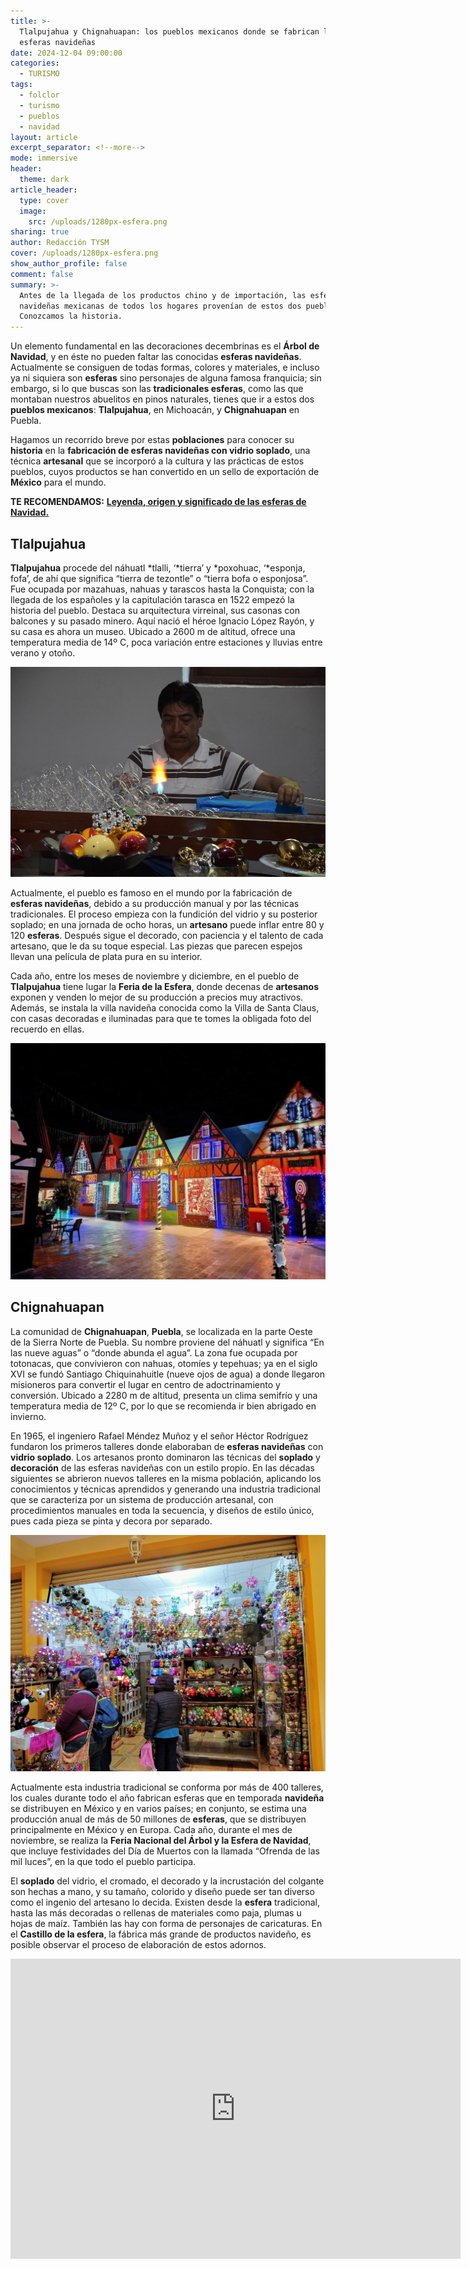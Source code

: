```yaml
---
title: >-
  Tlalpujahua y Chignahuapan: los pueblos mexicanos donde se fabrican las
  esferas navideñas
date: 2024-12-04 09:00:00
categories:
  - TURISMO
tags:
  - folclor
  - turismo
  - pueblos
  - navidad
layout: article
excerpt_separator: <!--more-->
mode: immersive
header:
  theme: dark
article_header:
  type: cover
  image:
    src: /uploads/1280px-esfera.png
sharing: true
author: Redacción TYSM
cover: /uploads/1280px-esfera.png
show_author_profile: false
comment: false
summary: >-
  Antes de la llegada de los productos chino y de importación, las esferas
  navideñas mexicanas de todos los hogares provenían de estos dos pueblos.
  Conozcamos la historia.
---
```

Un elemento fundamental en las decoraciones decembrinas es el **Árbol de Navidad**, y en éste no pueden faltar las conocidas **esferas navideñas**. Actualmente se consiguen de todas formas, colores y materiales, e incluso ya ni siquiera son **esferas** sino personajes de alguna famosa franquicia; sin embargo, si lo que buscas son las **tradicionales esferas**, como las que montaban nuestros abuelitos en pinos naturales, tienes que ir a estos dos **pueblos mexicanos**: **Tlalpujahua**, en Michoacán, y **Chignahuapan** en Puebla.

Hagamos un recorrido breve por estas **poblaciones** para conocer su **historia** en la **fabricación de esferas navideñas con vidrio soplado**, una técnica **artesanal** que se incorporó a la cultura y las prácticas de estos pueblos, cuyos productos se han convertido en un sello de exportación de **México** para el mundo.

**TE RECOMENDAMOS:** [**Leyenda, origen y significado de las esferas de Navidad.**](https://blog.tonoysumariachi.com/mundo/2023/11/29/leyenda-origen-y-significado-de-las-esferas-de-navidad.html)

## Tlalpujahua

**Tlalpujahua** procede del náhuatl *tlalli, ‘*tierra’ y *poxohuac, ‘*esponja, fofa’, de ahí que significa “tierra de tezontle” o “tierra bofa o esponjosa”. Fue ocupada por mazahuas, nahuas y tarascos hasta la Conquista; con la llegada de los españoles y la capitulación tarasca en 1522 empezó la historia del pueblo. Destaca su arquitectura virreinal, sus casonas con balcones y su pasado minero. Aquí nació el héroe Ignacio López Rayón, y su casa es ahora un museo. Ubicado a 2600 m de altitud, ofrece una temperatura media de 14º C, poca variación entre estaciones y lluvias entre verano y otoño.

![](/uploads/1024px-tlalpujahua-de-rayon-0415.jpeg)

Actualmente, el pueblo es famoso en el mundo por la fabricación de **esferas navideñas**, debido a su producción manual y por las técnicas tradicionales. El proceso empieza con la fundición del vidrio y su posterior soplado; en una jornada de ocho horas, un **artesano** puede inflar entre 80 y 120 **esferas**. Después sigue el decorado, con paciencia y el talento de cada artesano, que le da su toque especial. Las piezas que parecen espejos llevan una película de plata pura en su interior.

Cada año, entre los meses de noviembre y diciembre, en el pueblo de **Tlalpujahua** tiene lugar la **Feria de la Esfera**, donde decenas de **artesanos** exponen y venden lo mejor de su producción a precios muy atractivos. Además, se instala la villa navideña conocida como la Villa de Santa Claus, con casas decoradas e iluminadas para que te tomes la obligada foto del recuerdo en ellas.

![](/uploads/tlalpujahua2.jpg)

## Chignahuapan

La comunidad de **Chignahuapan**, **Puebla**, se localizada en la parte Oeste de la Sierra Norte de Puebla. Su nombre proviene del náhuatl y significa “En las nueve aguas” o “donde abunda el agua”. La zona fue ocupada por totonacas, que convivieron con nahuas, otomíes y tepehuas; ya en el siglo XVI se fundó Santiago Chiquinahuitle (nueve ojos de agua) a donde llegaron misioneros para convertir el lugar en centro de adoctrinamiento y conversión. Ubicado a 2280 m de altitud, presenta un clima semifrío y una temperatura media de 12º C, por lo que se recomienda ir bien abrigado en invierno.

En 1965, el ingeniero Rafael Méndez Muñoz y el señor Héctor Rodríguez fundaron los primeros talleres donde elaboraban de **esferas navideñas** con **vidrio soplado**. Los artesanos pronto dominaron las técnicas del **soplado** y **decoración** de las esferas navideñas con un estilo propio. En las décadas siguientes se abrieron nuevos talleres en la misma población, aplicando los conocimientos y técnicas aprendidos y generando una industria tradicional que se caracteriza por un sistema de producción artesanal, con procedimientos manuales en toda la secuencia, y diseños de estilo único, pues cada pieza se pinta y decora por separado.

![](/uploads/venta-de-esferas-navidenas-en-chignahuapan-puebla-03.jpg)

Actualmente esta industria tradicional se conforma  por más de 400 talleres, los cuales durante todo el año fabrican esferas que en temporada **navideña** se distribuyen en México y en varios países; en conjunto, se estima una producción anual de más de 50 millones de **esferas**, que se distribuyen principalmente en México y en Europa. Cada año, durante el mes de noviembre, se realiza la **Feria Nacional del Árbol y la Esfera de Navidad**, que incluye festividades del Día de Muertos con la llamada “Ofrenda de las mil luces”, en la que todo el pueblo participa.

El **soplado** del vidrio, el cromado, el decorado y la incrustación del colgante son hechas a mano, y su tamaño, colorido y diseño puede ser tan diverso como el ingenio del artesano lo decida. Existen desde la **esfera** tradicional, hasta las más decoradas o rellenas de materiales como paja, plumas u hojas de maíz. También las hay con forma de personajes de caricaturas. En el **Castillo de la esfera**, la fábrica más grande de productos navideño, es posible observar el proceso de elaboración de estos adornos.

<iframe width="720" height="480" src="https://www.youtube.com/embed/DNdWiGosDRs?si=bz3-fEudZj8gx9LR" title="YouTube video player" frameborder="0" allow="accelerometer; autoplay; clipboard-write; encrypted-media; gyroscope; picture-in-picture; web-share" referrerpolicy="strict-origin-when-cross-origin" allowfullscreen=""></iframe>

&nbsp;

&nbsp;

&nbsp;